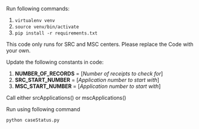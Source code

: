 Run following commands:

1. `virtualenv venv`
2. `source venv/bin/activate`
3. `pip install -r requirements.txt`

This code only runs for SRC and MSC centers. Please replace the Code with your own.

Update the following constants in code:

1. **NUMBER_OF_RECORDS** = [_Number of receipts to check for_]
2. **SRC_START_NUMBER** = [_Application number to start with_]
3. **MSC_START_NUMBER** = [_Application number to start with_]

Call either srcApplications() or mscApplications()

Run using following command

```python
python caseStatus.py
```
